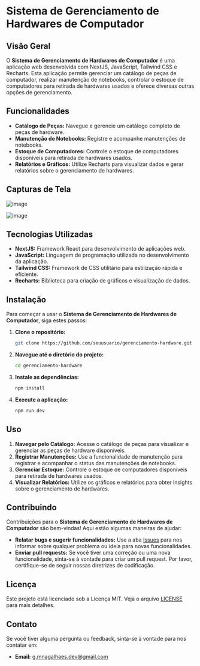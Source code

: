# Sistema de Gerenciamento de Hardwares de Computador

## Visão Geral

O **Sistema de Gerenciamento de Hardwares de Computador** é uma aplicação web desenvolvida com NextJS, JavaScript, Tailwind CSS e Recharts. Esta aplicação permite gerenciar um catálogo de peças de computador, realizar manutenção de notebooks, controlar o estoque de computadores para retirada de hardwares usados e oferece diversas outras opções de gerenciamento.

## Funcionalidades

- **Catálogo de Peças:** Navegue e gerencie um catálogo completo de peças de hardware.
- **Manutenção de Notebooks:** Registre e acompanhe manutenções de notebooks.
- **Estoque de Computadores:** Controle o estoque de computadores disponíveis para retirada de hardwares usados.
- **Relatórios e Gráficos:** Utilize Recharts para visualizar dados e gerar relatórios sobre o gerenciamento de hardwares.

## Capturas de Tela

![image](https://github.com/user-attachments/assets/24e3c30f-cc0f-4c55-b190-a36272d6549b)


![image](https://github.com/user-attachments/assets/7bc53ecc-d074-450d-b7f8-a58d2cdbe4a3)


## Tecnologias Utilizadas

- **NextJS:** Framework React para desenvolvimento de aplicações web.
- **JavaScript:** Linguagem de programação utilizada no desenvolvimento da aplicação.
- **Tailwind CSS:** Framework de CSS utilitário para estilização rápida e eficiente.
- **Recharts:** Biblioteca para criação de gráficos e visualização de dados.

## Instalação

Para começar a usar o **Sistema de Gerenciamento de Hardwares de Computador**, siga estes passos:

1. **Clone o repositório:**
    ```bash
    git clone https://github.com/seuusuario/gerenciamento-hardware.git
    ```

2. **Navegue até o diretório do projeto:**
    ```bash
    cd gerenciamento-hardware
    ```

3. **Instale as dependências:**
    ```bash
    npm install
    ```

4. **Execute a aplicação:**
    ```bash
    npm run dev
    ```

## Uso

1. **Navegar pelo Catálogo:** Acesse o catálogo de peças para visualizar e gerenciar as peças de hardware disponíveis.
2. **Registrar Manutenções:** Use a funcionalidade de manutenção para registrar e acompanhar o status das manutenções de notebooks.
3. **Gerenciar Estoque:** Controle o estoque de computadores disponíveis para retirada de hardwares usados.
4. **Visualizar Relatórios:** Utilize os gráficos e relatórios para obter insights sobre o gerenciamento de hardwares.

## Contribuindo

Contribuições para o **Sistema de Gerenciamento de Hardwares de Computador** são bem-vindas! Aqui estão algumas maneiras de ajudar:

- **Relatar bugs e sugerir funcionalidades:** Use a aba [Issues](https://github.com/GMN-dev/Gerenciamento/issues) para nos informar sobre qualquer problema ou ideia para novas funcionalidades.
- **Enviar pull requests:** Se você tiver uma correção ou uma nova funcionalidade, sinta-se à vontade para criar um pull request. Por favor, certifique-se de seguir nossas diretrizes de codificação.

## Licença

Este projeto está licenciado sob a Licença MIT. Veja o arquivo [LICENSE](LICENSE) para mais detalhes.

## Contato

Se você tiver alguma pergunta ou feedback, sinta-se à vontade para nos contatar em:

- **Email:** g.mnagalhaes.dev@gmail.com
